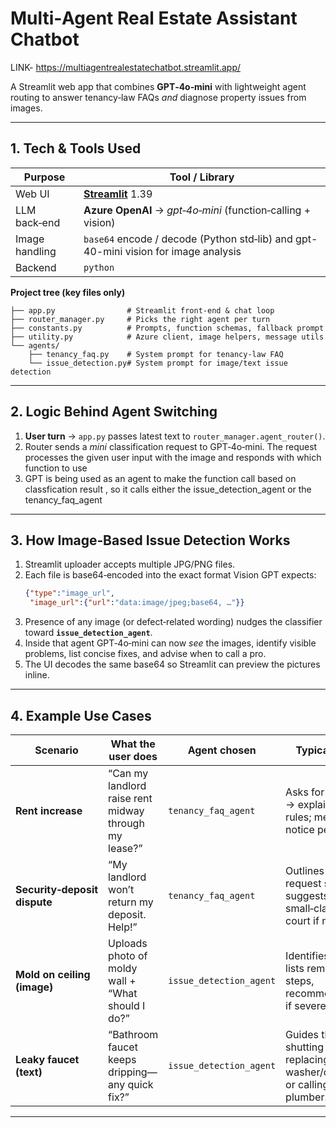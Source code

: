 # Multi‑Agent Real Estate Assistant Chatbot

LINK- https://multiagentrealestatechatbot.streamlit.app/

A Streamlit web app that combines **GPT‑4o‑mini** with lightweight agent routing to answer tenancy‑law FAQs _and_ diagnose property issues from images.

---
## 1. Tech & Tools Used
| Purpose | Tool / Library |
|---------|----------------|
| Web UI | **[Streamlit](https://streamlit.io/)** 1.39 |
| LLM back‑end | **Azure OpenAI** → *gpt‑4o‑mini* (function‑calling + vision) |
| Image handling | `base64` encode / decode (Python std‑lib) and gpt-40-mini vision for image analysis |
| Backend | `python` |


**Project tree (key files only)**
```text
├── app.py                # Streamlit front‑end & chat loop
├── router_manager.py     # Picks the right agent per turn
├── constants.py          # Prompts, function schemas, fallback prompt
├── utility.py            # Azure client, image helpers, message utils
└── agents/
    ├── tenancy_faq.py    # System prompt for tenancy‑law FAQ
    └── issue_detection.py# System prompt for image/text issue detection
```

---
## 2. Logic Behind Agent Switching
1. **User turn** → `app.py` passes latest text to `router_manager.agent_router()`.
2. Router sends a *mini* classification request to GPT‑4o‑mini. The request processes the given user input with the image and responds with which function to use 
3. GPT is being used as an agent to make the function call based on classfication result , so it calls either the issue_detection_agent or the tenancy_faq_agent
   


---
## 3. How Image‑Based Issue Detection Works
1. Streamlit uploader accepts multiple JPG/PNG files.
2. Each file is base64‑encoded into the exact format Vision GPT expects:
   ```json
   {"type":"image_url",
    "image_url":{"url":"data:image/jpeg;base64, …"}}
   ```
3. Presence of any image (or defect‑related wording) nudges the classifier toward **`issue_detection_agent`**.
4. Inside that agent GPT‑4o‑mini can now *see* the images, identify visible problems, list concise fixes, and advise when to call a pro.
5. The UI decodes the same base64 so Streamlit can preview the pictures inline.

---
## 4. Example Use Cases
| Scenario | What the user does | Agent chosen | Typical reply |
|----------|-------------------|--------------|---------------|
| **Rent increase** | “Can my landlord raise rent midway through my lease?” | `tenancy_faq_agent` | Asks for location → explains local rules; mentions notice periods. |
| **Security‑deposit dispute** | “My landlord won’t return my deposit. Help!” | `tenancy_faq_agent` | Outlines formal request steps; suggests small‑claims court if needed. |
| **Mold on ceiling (image)** | Uploads photo of moldy wall + “What should I do?” | `issue_detection_agent` | Identifies mold, lists remediation steps, recommends pro if severe. |
| **Leaky faucet (text)** | “Bathroom faucet keeps dripping—any quick fix?” | `issue_detection_agent` | Guides through shutting water, replacing washer/cartridge, or calling plumber. |

---

